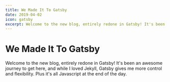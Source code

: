 ```yaml
---
title: We Made It To Gatsby
date: 2019-04-02
icon: gatsby
excerpt: Welcome to the new blog, entirely redone in Gatsby! It's been an awesome journey to get here, and while I loved Jekyll, Gatsby gives me more control and flexibility. Plus it's all Javascript at the end of the day.
---
```

# We Made It To Gatsby

Welcome to the new blog, entirely redone in Gatsby! It's been an awesome journey to get here, and while I loved Jekyll, Gatsby gives me more control and flexibility. Plus it's all Javascript at the end of the day.
